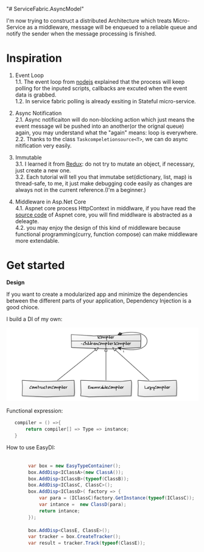 "# ServiceFabric.AsyncModel" 

I'm now trying to construct a distributed Architecture which treats Micro-Service as a middleware, message will be enqueued to a reliable queue and notify the sender when the message processing is finished.  

# Inspiration  
 1. Event Loop  
 1.1. The event loop from [nodejs](https://nodejs.org/en/docs/guides/event-loop-timers-and-nexttick/) explained that the process will keep polling for the inputed scripts, callbacks are excuted when the event data is grabbed.  
 1.2. In service fabric polling is already exsiting in Stateful micro-service.  

2. Async  Notification  
2.1. Async notificaiton will do non-blocking action which just means the event message wil be pushed into an another(or the orignal queue) again,
you may understand what the "again" means: loop is everywhere.   
2.2. Thanks to the class `Taskcompeletionsource<T>`, we can do async nitification very easily.

3. Immutable  
3.1. I learned it from [Redux](http://redux.js.org/): do not try to mutate an object, if necessary, just create a new one.  
3.2. Each tutorial will tell you that immutabe set(dictionary, list, map) is thread-safe, to me, it just make debugging code easily as changes are always not in the current reference.(I'm a beginner.)

4. Middleware in Asp.Net Core  
4.1.  Aspnet core process HttpContext in middlware, if you have read the [source code](https://github.com/aspnet/HttpAbstractions/blob/594f55947f4c1d0a9d3122e3f39bcfa81199b12a/src/Microsoft.AspNetCore.Http/Internal/ApplicationBuilder.cs#L80) of Aspnet core, you will find middlware is abstracted as a deleagte.  
4.2. you may enjoy the design of this kind of middleware because functional programming(curry, function compose) can make middleware more extendable.

# Get started

**Design**  

If you want to create a modularized app and minimize the dependencies between the different parts of your application, Dependency Injection is a good chioce.

I build a DI of my own: 

![DI image](/resources/compiler.png)


Functional expression:
```csharp
   compiler = () =>{
       return compiler[] => Type => instance;
   }
```

How to use EasyDI:
```csharp
            
        var box = new EasyTypeContainer();
        box.AddDisp<IClassA>(new ClassA());
        box.AddDisp<IClassB>(typeof(ClassB));
        box.AddDisp<IClassC, ClassC>();
        box.AddDisp<IClassD>( factory => {
            var para = (IClassC)factory.GetInstance(typeof(IClassC));
            var intance =  new ClassD(para);
            return intance;
        });

        box.AddDisp<ClassE, ClassE>();
        var tracker = box.CreateTracker();
        var result = tracker.Track(typeof(ClassE));

```